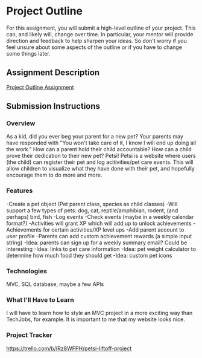 # Project Outline
For this assignment, you will submit a high-level outline of your project. This can, and likely will, change over time. In particular, your mentor will provide direction and feedback to help sharpen your ideas. So don't worry if you feel unsure about some aspects of the outline or if you have to change some things later.

## Assignment Description
[Project Outline Assignment](https://education.launchcode.org/liftoff/modules/assignments/project-outline)

## Submission Instructions

### Overview
As a kid, did you ever beg your parent for a new pet? Your parents may have responded with "You won't take care of it, I know I will end up doing all the work." How can a parent hold their child accountable? How can a child prove their dedication to their new pet? Petsi! Petsi is a website where users (the child) can register their pet and log acitivities/pet care events. This will allow children to visualize what they have done with their pet, and hopefully encourage them to do more and more. 
### Features
-Create a pet object (Pet parent class, species as child classes)
-Will support a few types of pets: dog, cat, reptile/amphibian, rodent, (and perhaps) bird, fish
-Log events
-Check events (maybe in a weekly calendar format?)
-Activities will grant XP which will add up to unlock achievements
-Achievements for certain activities/XP level ups
-Add parent account to user profile
-Parents can add custom achievement rewards (a simple input string)
-Idea: parents can sign up for a weekly summary email? Could be interesting
-Idea: links to pet care information
-Idea: pet weight calculator to determine how much food they should get
-Idea: custom pet icons
### Technologies
MVC, SQL database, maybe a few APIs
### What I'll Have to Learn
I will have to learn how to style an MVC project in a more exciting way than TechJobs, for example. It is important to me that my website looks nice.
### Project Tracker
https://trello.com/b/IRz8WFPH/petsi-liftoff-project
